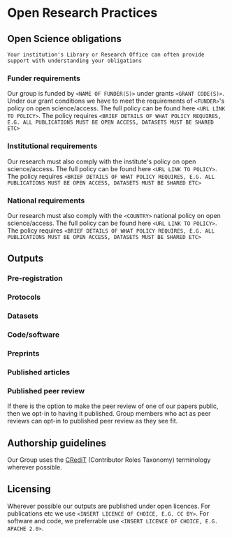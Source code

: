 # Open Research Practices

<!-- Keep the sections that are relevant to your Group-->

## Open Science obligations
```{hint} 
Your institution's Library or Research Office can often provide support with understanding your obligations
```

### Funder requirements
Our group is funded by `<NAME OF FUNDER(S)>` under grants `<GRANT CODE(S)>`. Under our grant conditions we have to meet the requirements of `<FUNDER>`'s policy on open science/access. The full policy can be found here `<URL LINK TO POLICY>`. The policy requires `<BRIEF DETAILS OF WHAT POLICY REQUIRES, E.G. ALL PUBLICATIONS MUST BE OPEN ACCESS, DATASETS MUST BE SHARED ETC>`
### Institutional requirements
Our research must also comply with the institute's policy on open science/access. The full policy can be found here `<URL LINK TO POLICY>`. The policy requires `<BRIEF DETAILS OF WHAT POLICY REQUIRES, E.G. ALL PUBLICATIONS MUST BE OPEN ACCESS, DATASETS MUST BE SHARED ETC>`
### National requirements
Our research must also comply with the `<COUNTRY>` national policy on open science/access. The full policy can be found here `<URL LINK TO POLICY>`. The policy requires `<BRIEF DETAILS OF WHAT POLICY REQUIRES, E.G. ALL PUBLICATIONS MUST BE OPEN ACCESS, DATASETS MUST BE SHARED ETC>`

## Outputs
### Pre-registration
### Protocols
### Datasets
### Code/software
### Preprints
### Published articles
### Published peer review
If there is the option to make the peer review of one of our papers public, then we opt-in to having it published. Group members who act as peer reviews can opt-in to published peer review as they see fit.

## Authorship guidelines
Our Group uses the [CRediT](https://casrai.org/credit/) (Contributor Roles Taxonomy) terminology wherever possible.

## Licensing
Wherever possible our outputs are published under open licences. For publications etc we use `<INSERT LICENCE OF CHOICE, E.G. CC BY>`. For software and code, we preferrable use `<INSERT LICENCE OF CHOICE, E.G. APACHE 2.0>`. 
